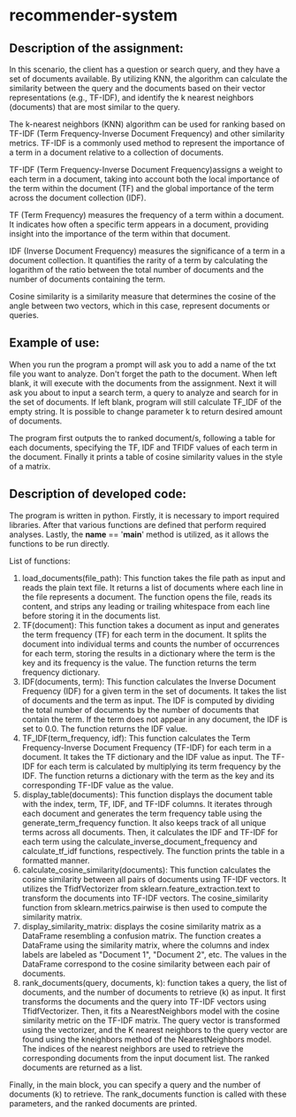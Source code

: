 # recommender-system
## Description of the assignment:

In this scenario, the client has a question or search query, and they have a set of documents available. By utilizing KNN, the algorithm can calculate the similarity between the query and the documents based on their vector representations (e.g., TF-IDF), and identify the k nearest neighbors (documents) that are most similar to the query.

The k-nearest neighbors (KNN) algorithm can be used for ranking based on TF-IDF (Term Frequency-Inverse Document Frequency) and other similarity metrics. TF-IDF is a commonly used method to represent the importance of a term in a document relative to a collection of documents.

TF-IDF (Term Frequency-Inverse Document Frequency)assigns a weight to each term in a document, taking into account both the local importance of the term within the document (TF) and the global importance of the term across the document collection (IDF).

TF (Term Frequency) measures the frequency of a term within a document. It indicates how often a specific term appears in a document, providing insight into the importance of the term within that document.

IDF (Inverse Document Frequency) measures the significance of a term in a document collection. It quantifies the rarity of a term by calculating the logarithm of the ratio between the total number of documents and the number of documents containing the term.

Cosine similarity is a similarity measure that determines the cosine of the angle between two vectors, which in this case, represent documents or queries.

## Example of use:

When you run the program a prompt will ask you to add a name of the txt file you want to analyze. Don't forget the path to the document. When left blank, it will execute with the documents from the assignment.
Next it will ask you about to input a search term, a query to analyze and search for in the set of documents. If left blank, program will still calculate TF_IDF of the empty string.
It is possible to change parameter k to return desired amount of documents.

The program first outputs the to ranked document/s, following a table for each documents, specifying the TF, IDF and TFIDF values of each term in the document. Finally it prints a table of cosine similarity values in the style of a matrix.

## Description of developed code:

The program is written in python. Firstly, it is necessary to import required libraries. After that various functions are defined that perform required analyses. Lastly, the __name__ == '__main__'  method is utilized, as it allows the functions to be run directly.

List of functions:
1. load_documents(file_path): This function takes the file path as input and reads the plain text file. It returns a list of documents where each line in the file represents a document. The function opens the file, reads its content, and strips any leading or trailing whitespace from each line before storing it in the documents list.
2. TF(document): This function takes a document as input and generates the term frequency (TF) for each term in the document. It splits the document into individual terms and counts the number of occurrences for each term, storing the results in a dictionary where the term is the key and its frequency is the value. The function returns the term frequency dictionary.
3. IDF(documents, term): This function calculates the Inverse Document Frequency (IDF) for a given term in the set of documents. It takes the list of documents and the term as input. The IDF is computed by dividing the total number of documents by the number of documents that contain the term. If the term does not appear in any document, the IDF is set to 0.0. The function returns the IDF value.
4. TF_IDF(term_frequency, idf): This function calculates the Term Frequency-Inverse Document Frequency (TF-IDF) for each term in a document. It takes the TF dictionary and the IDF value as input. The TF-IDF for each term is calculated by multiplying its term frequency by the IDF. The function returns a dictionary with the term as the key and its corresponding TF-IDF value as the value.
5. display_table(documents): This function displays the document table with the index, term, TF, IDF, and TF-IDF columns. It iterates through each document and generates the term frequency table using the generate_term_frequency function. It also keeps track of all unique terms across all documents. Then, it calculates the IDF and TF-IDF for each term using the calculate_inverse_document_frequency and calculate_tf_idf functions, respectively. The function prints the table in a formatted manner.
6. calculate_cosine_similarity(documents): This function calculates the cosine similarity between all pairs of documents using TF-IDF vectors. It utilizes the TfidfVectorizer from sklearn.feature_extraction.text to transform the documents into TF-IDF vectors. The cosine_similarity function from sklearn.metrics.pairwise is then used to compute the similarity matrix.
7. display_similarity_matrix: displays the cosine similarity matrix as a DataFrame resembling a confusion matrix. The function creates a DataFrame using the similarity matrix, where the columns and index labels are labeled as "Document 1", "Document 2", etc. The values in the DataFrame correspond to the cosine similarity between each pair of documents.
8. rank_documents(query, documents, k):  function takes a query, the list of documents, and the number of documents to retrieve (k) as input.
It first transforms the documents and the query into TF-IDF vectors using TfidfVectorizer.
Then, it fits a NearestNeighbors model with the cosine similarity metric on the TF-IDF matrix.
The query vector is transformed using the vectorizer, and the K nearest neighbors to the query vector are found using the kneighbors method of the NearestNeighbors model.
The indices of the nearest neighbors are used to retrieve the corresponding documents from the input document list.
The ranked documents are returned as a list.

Finally, in the main block, you can specify a query and the number of documents (k) to retrieve. The rank_documents function is called with these parameters, and the ranked documents are printed.



